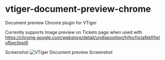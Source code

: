 # vtiger-document-preview-chrome
Document preview Chrome plugin for VTiger

Currently supports Image preview on Tickets page when used with https://chrome.google.com/webstore/detail/undisposition/hjfncfijclafkkfifjelofbeclipplfi

Screenshot
![VTiger Document preview Screenshot](https://raw.githubusercontent.com/kunalgrover05/vtiger-document-preview-chrome/master/Screenshot%20from%202018-07-10%2018-12-50.png)
